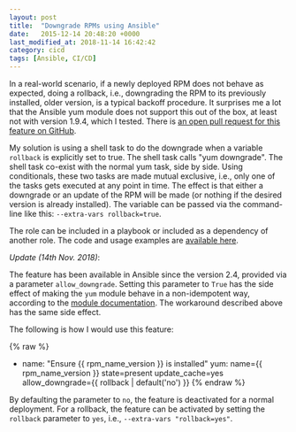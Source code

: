 ```yaml
---
layout: post
title:  "Downgrade RPMs using Ansible"
date:   2015-12-14 20:48:20 +0000
last_modified_at: 2018-11-14 16:42:42
category: cicd
tags: [Ansible, CI/CD]
---
```


In a real-world scenario, if a newly deployed RPM does not behave as expected,
doing a rollback, i.e., downgrading the RPM to its previously installed, older
version, is a typical backoff procedure. It surprises me a lot that the Ansible
yum module does not support this out of the box, at least not with version
1.9.4, which I tested. There is [an open pull request for this feature on
GitHub](https://github.com/ansible/ansible-modules-core/pull/2744).

My solution is using a shell task to do the downgrade when a variable
`rollback` is explicitly set to true. The shell task calls "yum downgrade". The
shell task co-exist with the normal yum task, side by side. Using conditionals,
these two tasks are made mutual exclusive, i.e., only one of the tasks gets
executed at any point in time. The effect is that either a downgrade or an
update of the RPM will be made (or nothing if the desired version is already
installed). The variable can be passed via the command-line like this:
`--extra-vars rollback=true`.

The role can be included in a playbook or included as a dependency of another
role. The code and usage examples are [available
here](https://github.com/ouyi/ansible_yum_updown).

*Update (14th Nov. 2018)*:

The feature has been available in Ansible since the version 2.4, provided via a
parameter `allow_downgrade`. Setting this parameter to `True` has the side effect
of making the `yum` module behave in a non-idempotent way, according to the
[module documentation](https://docs.ansible.com/ansible/latest/modules/yum_module.html).
The workaround described above has the same side effect.

The following is how I would use this feature:

{% raw %}
- name: "Ensure {{ rpm_name_version }} is installed"
  yum: name={{ rpm_name_version }} state=present update_cache=yes allow_downgrade={{ rollback | default('no') }}
{% endraw %}

By defaulting the parameter to `no`, the feature is deactivated for a normal deployment. For a rollback, the feature can be activated by setting the `rollback` parameter to `yes`, i.e., `--extra-vars "rollback=yes"`.
